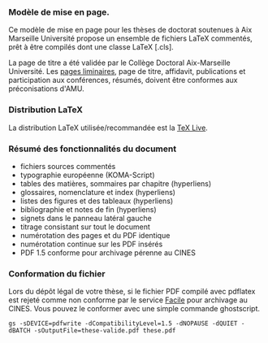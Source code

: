 ### Modèle de mise en page.
Ce modèle de mise en page pour les thèses de doctorat soutenues à Aix Marseille Université propose un ensemble de fichiers LaTeX commentés, prêt à être compilés dont une classe LaTeX [.cls].

La page de titre a été validée par le Collège Doctoral Aix-Marseille Université. Les [pages liminaires](https://github.com/SCD-Aix-Marseille-Universite/latexamu/raw/gh-pages/main.pdf), page de titre, affidavit, publications et participation aux conférences, résumés, doivent être conformes aux préconisations d'AMU.

### Distribution LaTeX

La distribution LaTeX utilisée/recommandée est la [TeX Live](http://www.tug.org/texlive/acquire-netinstall.html).

### Résumé des fonctionnalités du document

* fichiers sources commentés
* typographie européenne (KOMA-Script)
* tables des matières, sommaires par chapitre (hyperliens)
* glossaires, nomenclature et index (hyperliens)
* listes des figures et des tableaux (hyperliens)
* bibliographie et notes de fin (hyperliens)
* signets dans le panneau latéral gauche
* titrage consistant sur tout le document
* numérotation des pages et du PDF identique
* numérotation continue sur les PDF insérés
* PDF 1.5 conforme pour archivage pérenne au CINES

### Conformation du fichier

Lors du dépôt légal de votre thèse, si le fichier PDF compilé avec pdflatex est rejeté comme non conforme par le service [Facile](https://facile.cines.fr/) pour archivage au CINES. Vous pouvez le conformer avec une simple commande ghostscript.

```
gs -sDEVICE=pdfwrite -dCompatibilityLevel=1.5 -dNOPAUSE -dQUIET -dBATCH -sOutputFile=these-valide.pdf these.pdf
```
